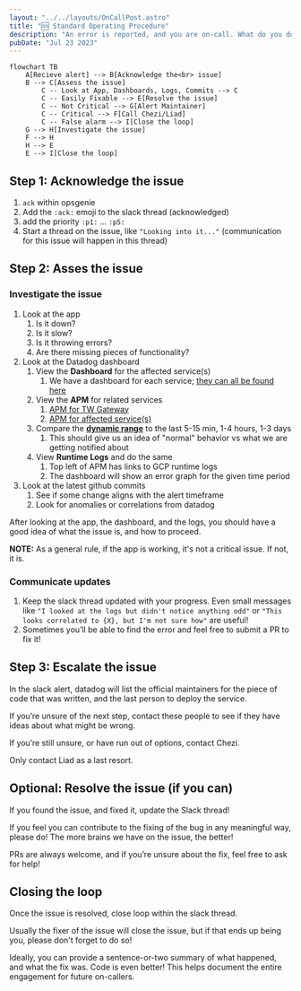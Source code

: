 ```yaml
---
layout: "../../layouts/OnCallPost.astro"
title: "🆘 Standard Operating Procedure"
description: "An error is reported, and you are on-call. What do you do?"
pubDate: "Jul 23 2023"
---
```


```mermaid
flowchart TB
    A[Recieve alert] --> B[Acknowledge the<br> issue]
    B --> C[Assess the issue]
        C -- Look at App, Dashboards, Logs, Commits --> C
        C -- Easily Fixable --> E[Resolve the issue]
        C -- Not Critical --> G[Alert Maintainer]
        C -- Critical --> F[Call Chezi/Liad]
        C -- False alarm --> I[Close the loop]
    G --> H[Investigate the issue]
    F --> H
    H --> E
    E --> I[Close the loop]
```

## Step 1: Acknowledge the issue

1. `ack` within opsgenie
1. Add the `:ack:` emoji to the slack thread (acknowledged)
1. add the priority `:p1:` … `:p5:`
1. Start a thread on the issue, like `"Looking into it..."` (communication for this issue will happen in this thread)

## Step 2: Asses the issue

### Investigate the issue

1. Look at the app
    1. Is it down?
    1. Is it slow?
    1. Is it throwing errors?
    1. Are there missing pieces of functionality?
1. Look at the Datadog dashboard
    1. View the **Dashboard** for the affected service(s)
        1. We have a dashboard for each service; [they can all be found here](https://us5.datadoghq.com/dashboard/lists)
    1. View the **APM** for related services
        1. [APM for TW Gateway](https://us5.datadoghq.com/apm/services/tw-gateway/operations/express.request/resources?env=shofifi&fullscreen_end_ts=1690396913450&fullscreen_paused=false&fullscreen_start_ts=1690393313450&resources=qson%3A%28data%3A%28visible%3A%21t%2Chits%3A%28selected%3Atotal%29%2Cerrors%3A%28selected%3Atotal%29%2Clatency%3A%28selected%3Aavg%29%2CtopN%3Aall%29%2Cversion%3A%210%29&summary=qson%3A%28data%3A%28visible%3A%21t%2Cerrors%3A%28selected%3Aratio%29%2Chits%3A%28selected%3Arate%29%2Clatency%3A%28selected%3Alatency%2Cslot%3A%28agg%3A99%29%2Cdistribution%3A%28isLogScale%3A%21f%29%29%2Csublayer%3A%28slot%3A%28layers%3Aservice%29%2Cselected%3Apercentage%29%29%2Cversion%3A%211%29&topGraphs=latency%3Alatency%2Chits%3Aversion_count%2Cerrors%3Aversion_count%2CbreakdownAs%3Apercentage&start=1690393313450&end=1690396913450&paused=false)
        1. [APM for affected service(s)](https://us5.datadoghq.com/apm/home?env=shofifi)
    1. Compare the [**dynamic range**](https://en.wikipedia.org/wiki/Dynamic_range) to the last 5-15 min, 1-4 hours, 1-3 days
        1. This should give us an idea of "normal" behavior vs what we are getting notified about
    1. View **Runtime Logs** and do the same
        1. Top left of APM has links to GCP runtime logs
        1. The dashboard will show an error graph for the given time period
1. Look at the latest github commits
    1. See if some change aligns with the alert timeframe
    1. Look for anomalies or correlations from datadog

After looking at the app, the dashboard, and the logs, you should have a good idea of what the issue is, and how to proceed.

**NOTE:** As a general rule, if the app is working, it's not a critical issue. If not, it is.

### Communicate updates

1. Keep the slack thread updated with your progress. Even small messages like `"I looked at the logs but didn't notice anything odd"` or `"This looks correlated to {X}, but I'm not sure how"` are useful!
1. Sometimes you’ll be able to find the error and feel free to submit a PR to fix it!

## Step 3: Escalate the issue

In the slack alert, datadog will list the official maintainers for the piece of code that was written, and the last person to deploy the service. 

If you’re unsure of the next step, contact these people to see if they have ideas about what might be wrong.

If you’re still unsure, or have run out of options, contact Chezi.

Only contact Liad as a last resort.

## Optional: Resolve the issue (if you can)

If you found the issue, and fixed it, update the Slack thread!

If you feel you can contribute to the fixing of the bug in any meaningful way, please do! The more brains we have on the issue, the better!

PRs are always welcome, and if you’re unsure about the fix, feel free to ask for help!

## Closing the loop

Once the issue is resolved, close loop within the slack thread.

Usually the fixer of the issue will close the issue, but if that ends up being you, please don't forget to do so!

Ideally, you can provide a sentence-or-two summary of what happened, and what the fix was. Code is even better! This helps document the entire engagement for future on-callers.
